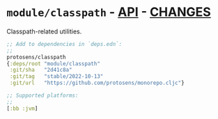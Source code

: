 # `module/classpath` - [API](doc/API.md)  - [CHANGES](doc/changelog.md)

Classpath-related utilities.

```clojure
;; Add to dependencies in `deps.edn`:
;;
protosens/classpath
{:deps/root "module/classpath"
 :git/sha   "2d41c8a"
 :git/tag   "stable/2022-10-13"
 :git/url   "https://github.com/protosens/monorepo.cljc"}
```

```clojure
;; Supported platforms:
;;
[:bb :jvm]
```

